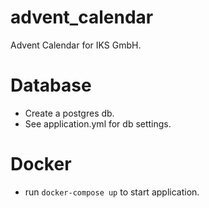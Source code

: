 # advent_calendar
Advent Calendar for IKS GmbH.

# Database
+ Create a postgres db.
+ See application.yml for db settings.

# Docker
+ run `docker-compose up` to start application.

